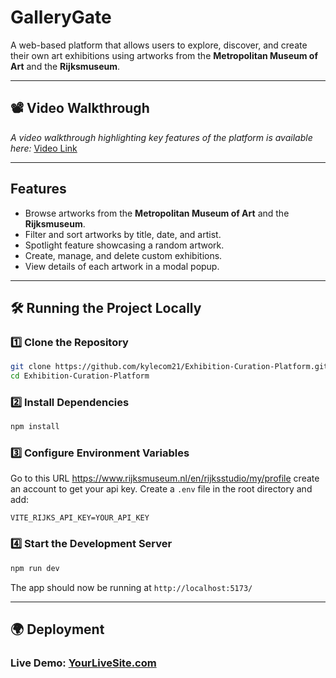 #  GalleryGate

A web-based platform that allows users to explore, discover, and create their own art exhibitions using artworks from the **Metropolitan Museum of Art** and the **Rijksmuseum**.

---

## 📽️ Video Walkthrough

_A video walkthrough highlighting key features of the platform is available here:_
[Video Link](#)

---

##  Features

- Browse artworks from the **Metropolitan Museum of Art** and the **Rijksmuseum**.
- Filter and sort artworks by title, date, and artist.
- Spotlight feature showcasing a random artwork.
- Create, manage, and delete custom exhibitions.
- View details of each artwork in a modal popup.

---

## 🛠️ Running the Project Locally

### 1️⃣ Clone the Repository
```bash
git clone https://github.com/kylecom21/Exhibition-Curation-Platform.git
cd Exhibition-Curation-Platform
```

### 2️⃣ Install Dependencies
```sh
npm install
```

### 3️⃣ Configure Environment Variables
Go to this URL https://www.rijksmuseum.nl/en/rijksstudio/my/profile create an account to get your api key.
Create a `.env` file in the root directory and add:
```env
VITE_RIJKS_API_KEY=YOUR_API_KEY
```

### 4️⃣ Start the Development Server
```sh
npm run dev
```
The app should now be running at `http://localhost:5173/`

---

## 🌍 Deployment

### Live Demo: [YourLiveSite.com](https://yourlivesite.com)


